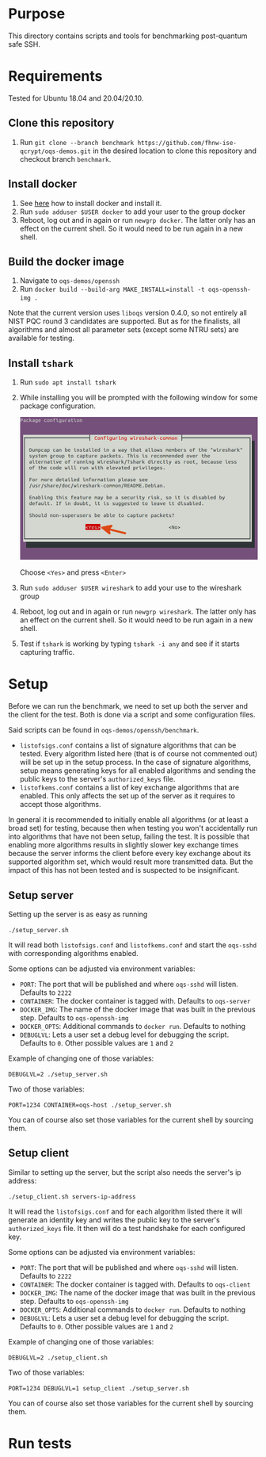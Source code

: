 # Purpose
This directory contains scripts and tools for benchmarking post-quantum safe SSH.
# Requirements
Tested for Ubuntu 18.04 and 20.04/20.10.

## Clone this repository

1. Run `git clone --branch benchmark https://github.com/fhnw-ise-qcrypt/oqs-demos.git` in the desired location to clone this repository and checkout branch `benchmark`.

## Install docker

1. See [here](https://link) how to install docker and install it.
2. Run `sudo adduser $USER docker` to add your user to the group docker
3. Reboot, log out and in again or run `newgrp docker`. The latter only has an effect on the current shell. So it would need to be run again in a new shell.
## Build the docker image

1. Navigate to `oqs-demos/openssh`
2. Run `docker build --build-arg MAKE_INSTALL=install -t oqs-openssh-img .`

Note that the current version uses `liboqs` version 0.4.0, so not entirely all NIST PQC round 3 candidates are supported. But as for the finalists, all algorithms and almost all parameter sets (except some NTRU sets) are available for testing.

## Install `tshark`

1. Run `sudo apt install tshark`
2. While installing you will be prompted with the following window for some package configuration.
    
   ![a choice to ](wireshark-commons-configure.png)
    
   Choose `<Yes>` and press `<Enter>`
3. Run `sudo adduser $USER wireshark` to add your use to the wireshark group
4. Reboot, log out and in again or run `newgrp wireshark`. The latter only has an effect on the current shell. So it would need to be run again in a new shell.
5. Test if `tshark` is working by typing `tshark -i any` and see if it starts capturing traffic.

# Setup

Before we can run the benchmark, we need to set up both the server and the client for the test. Both is done via a script and some configuration files.

Said scripts can be found in `oqs-demos/openssh/benchmark`.
- `listofsigs.conf` contains a list of signature algorithms that can be tested. Every algorithm listed here (that is of course not commented out) will be set up in the setup process. In the case of signature algorithms, setup means generating keys for all enabled algorithms and sending the public keys to the server's `authorized_keys` file.
- `listofkems.conf` contains a list of key exchange algorithms that are enabled. This only affects the set up of the server as it requires to accept those algorithms.

In general it is recommended to initially enable all algorithms (or at least a broad set) for testing, because then when testing you won't accidentally run into algorithms that have not been setup, failing the test. It is possible that enabling more algorithms results in slightly slower key exchange times because the server informs the client before every key exchange about its supported algorithm set, which would result more transmitted data. But the impact of this has not been tested and is suspected to be insignificant.

## Setup server

Setting up the server is as easy as running

`./setup_server.sh`

It will read both `listofsigs.conf` and `listofkems.conf` and start the `oqs-sshd` with corresponding algorithms enabled.

Some options can be adjusted via environment variables:
- `PORT`: The port that will be published and where `oqs-sshd` will listen. Defaults to `2222`
- `CONTAINER`: The docker container is tagged with. Defaults to `oqs-server`
- `DOCKER_IMG`: The name of the docker image that was built in the previous step. Defaults to `oqs-openssh-img`
- `DOCKER_OPTS`: Additional commands to `docker run`. Defaults to nothing
- `DEBUGLVL`: Lets a user set a debug level for debugging the script. Defaults to `0`. Other possible values are `1` and `2`

Example of changing one of those variables:

`DEBUGLVL=2 ./setup_server.sh`

Two of those variables:

`PORT=1234 CONTAINER=oqs-host ./setup_server.sh`

You can of course also set those variables for the current shell by sourcing them.

## Setup client

Similar to setting up the server, but the script also needs the server's ip address:

`./setup_client.sh servers-ip-address`

It will read the `listofsigs.conf` and for each algorithm listed there it will generate an identity key and writes the public key to the server's `authorized_keys` file. It then will do a test handshake for each configured key.

Some options can be adjusted via environment variables:
- `PORT`: The port that will be published and where `oqs-sshd` will listen. Defaults to `2222`
- `CONTAINER`: The docker container is tagged with. Defaults to `oqs-client`
- `DOCKER_IMG`: The name of the docker image that was built in the previous step. Defaults to `oqs-openssh-img`
- `DOCKER_OPTS`: Additional commands to `docker run`. Defaults to nothing
- `DEBUGLVL`: Lets a user set a debug level for debugging the script. Defaults to `0`. Other possible values are `1` and `2`

Example of changing one of those variables:

`DEBUGLVL=2 ./setup_client.sh`

Two of those variables:

`PORT=1234 DEBUGLVL=1 setup_client ./setup_server.sh`

You can of course also set those variables for the current shell by sourcing them.

# Run tests
